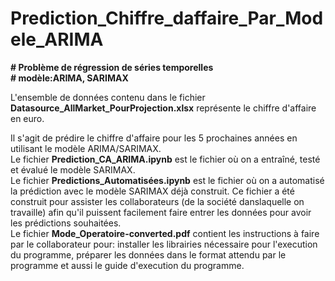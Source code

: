 # Prediction_Chiffre_daffaire_Par_Modele_ARIMA

__# Problème de régression de séries temporelles__  
__# modèle:ARIMA, SARIMAX__

L'ensemble de données contenu dans le fichier __Datasource_AllMarket_PourProjection.xlsx__ représente le chiffre d'affaire en euro.  

Il s'agit de prédire le chiffre d'affaire pour les 5 prochaines années en utilisant le modèle ARIMA/SARIMAX.  
Le fichier __Prediction_CA_ARIMA.ipynb__ est le fichier où on a entraîné, testé et évalué le modèle SARIMAX.  
Le fichier __Predictions_Automatisées.ipynb__ est le fichier où on a automatisé la prédiction avec le modèle SARIMAX déjà construit. Ce fichier a été construit pour assister les collaborateurs (de la société danslaquelle on travaille) afin qu'il puissent facilement faire entrer les données pour avoir les prédictions souhaitées.  
Le fichier __Mode_Operatoire-converted.pdf__ contient les instructions à faire par le collaborateur pour: installer les librairies nécessaire pour l'execution du programme, préparer les données dans le format attendu par le programme et aussi le guide d'execution du programme. 
